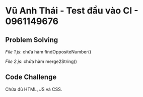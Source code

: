 # Vũ Anh Thái - Test đầu vào CI - 0961149676

## Problem Solving

_File 1.js_: chứa hàm findOppositeNumber()

_File 2.js_: chứa hàm merge2String()

## Code Challenge

Chứa đủ HTML, JS và CSS.

